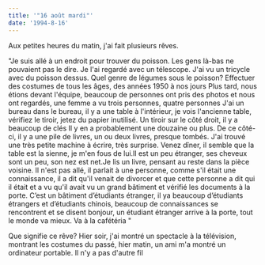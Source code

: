 ```yaml
---
title: '"16 août mardi"'
date: '1994-8-16'
---
```


Aux petites heures du matin, j'ai fait plusieurs rêves.

"Je suis allé à un endroit pour trouver du poisson. Les gens là-bas ne pouvaient pas le dire. Je l'ai regardé avec un télescope. J'ai vu un tricycle avec du poisson dessus. Quel genre de légumes sous le poisson? Effectuer des costumes de tous les âges, des années 1950 à nos jours Plus tard, nous étions devant l'équipe, beaucoup de personnes ont pris des photos et nous ont regardés, une femme a vu trois personnes, quatre personnes J'ai un bureau dans le bureau, il y a une table à l'intérieur, je vois l'ancienne table, vérifiez le tiroir, jetez du papier inutilisé. Un tiroir sur le côté droit, il y a beaucoup de clés Il y en a probablement une douzaine ou plus. De ce côté-ci, il y a une pile de livres, un ou deux livres, presque tombés. J'ai trouvé une très petite machine à écrire, très surprise. Venez dîner, il semble que la table est la sienne, je m'en fous de lui.Il est un peu étranger, ses cheveux sont un peu, son nez est net.Je lis un livre, pensant au reste dans la pièce voisine. Il n'est pas allé, il parlait à une personne, comme s'il était une connaissance, il a dit qu'il venait de divorcer et que cette personne a dit qui il était et a vu qu'il avait vu un grand bâtiment et vérifié les documents à la porte. C’est un bâtiment d’étudiants étranger, il ya beaucoup d’étudiants étrangers et d’étudiants chinois, beaucoup de connaissances se rencontrent et se disent bonjour, un étudiant étranger arrive à la porte, tout le monde va mieux. Va à la cafétéria "

Que signifie ce rêve? Hier soir, j'ai montré un spectacle à la télévision, montrant les costumes du passé, hier matin, un ami m'a montré un ordinateur portable. Il n'y a pas d'autre fil

